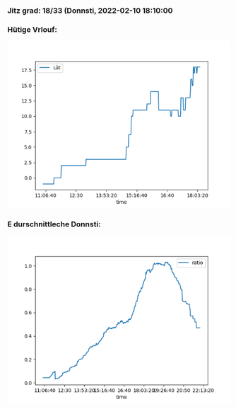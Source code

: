 ### Jitz grad: 18/33 (Donnsti, 2022-02-10 18:10:00

### Hütige Vrlouf:
![Graph](Today.png)

### E durschnittleche Donnsti:
![Graph](Donnsti.png)